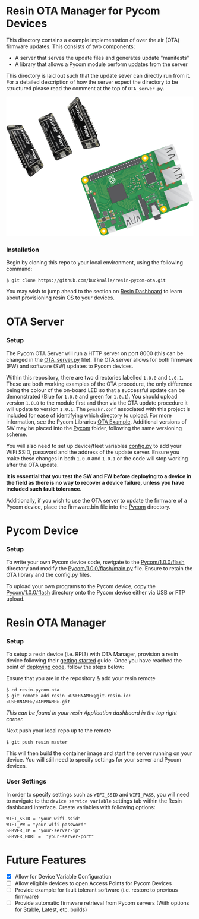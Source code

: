 # Resin OTA Manager for Pycom Devices


This directory contains a example implementation of over the air (OTA)
firmware updates. This consists of two components:
  - A server that serves the update files and generates update "manifests"
  - A library that allows a Pycom module perform updates from the server

This directory is laid out such that the update sever can directly run from it.
For a detailed description of how the server expect the directory to be structured please read the comment at the top of `OTA_server.py`.

<p align="center">
<img src="images/resin-pycom.png" width="600px" >
</p>

### Installation

Begin by cloning this repo to your local environment, using the following command:

```
$ git clone https://github.com/bucknalla/resin-pycom-ota.git
```
You may wish to jump ahead to the section on [Resin Dashboard](#resin-ota-manager) to learn about provisioning resin OS to your devices.

# OTA Server

### Setup
The Pycom OTA Server will run a HTTP server on port 8000 (this can be changed in the [OTA_server.py](OTA_server.py) file). The OTA server allows for both firmware (FW) and software (SW) updates to Pycom devices.

Within this repository, there are two directories labelled `1.0.0` and `1.0.1`. These are both working examples of the OTA procedure, the only difference being the colour of the on-board LED so that a successful update can be demonstrated (Blue for `1.0.0` and green for `1.0.1`). You should upload version `1.0.0` to the module first and then via the OTA update procedure it will update to version `1.0.1`. The `pymakr.conf` associated with this project is included for ease of identifying which directory to upload. For more information, see the Pycom Libraries [OTA Example](https://github.com/pycom/pycom-libraries/tree/master/examples/OTA). Additional versions of SW may be placed into the [Pycom](Pycom/) folder, following the same versioning scheme.

You will also need to set up device/fleet variables [config.py](config.py) to add your WiFi SSID, password and the address of the update server. Ensure you make these changes in both `1.0.0` and `1.0.1` or the code will stop working after the OTA update.

**It is essential that you test the SW and FW before deploying to a device in the field as there is no way to recover a device failure, unless you have included such fault tolerance.**

Additionally, if you wish to use the OTA server to update the firmware of a Pycom device, place the firmware.bin file into the [Pycom](Pycom/) directory.

# Pycom Device

### Setup

To write your own Pycom device code, navigate to the [Pycom/1.0.0/flash](Pycom/1.0.0/flash/) directory and modify the [Pycom/1.0.0/flash/main.py](Pycom/1.0.0/flash/main.py) file. Ensure to retain the OTA library and the config.py files.

To upload your own programs to the Pycom device, copy the [Pycom/1.0.0/flash](Pycom/1.0.0/flash/) directory onto the Pycom device either via USB or FTP upload.

# Resin OTA Manager

### Setup

To setup a resin device (i.e. RPI3) with OTA Manager, provision a resin device following their [getting started](https://docs.resin.io/learn/getting-started/raspberrypi3/python/) guide. Once you have reached the point of [deploying code](https://docs.resin.io/learn/getting-started/raspberrypi3/python/#deploy-code), follow the steps below:

Ensure that you are in the repository & add your resin remote
```
$ cd resin-pycom-ota
$ git remote add resin <USERNAME>@git.resin.io:<USERNAME>/<APPNAME>.git
```
*This can be found in your resin Application dashboard in the top right corner.*

Next push your local repo up to the remote
```
$ git push resin master
```

This will then build the container image and start the server running on your device. You will still need to specify settings for your server and Pycom devices.

### User Settings

In order to specify settings such as `WIFI_SSID` and `WIFI_PASS`, you will need to navigate to the `device service variable` settings tab within the Resin dashboard interface. Create variables with following options:

```
WIFI_SSID = "your-wifi-ssid"
WIFI_PW = "your-wifi-password"
SERVER_IP = "your-server-ip"
SERVER_PORT =  "your-server-port"
```

# Future Features

- [x] Allow for Device Variable Configuration
- [ ] Allow eligible devices to open Access Points for Pycom Devices
- [ ] Provide example for fault tolerant software (i.e. restore to previous firmware)
- [ ] Provide automatic firmware retrieval from Pycom servers (With options for Stable, Latest, etc. builds)
